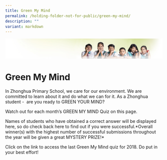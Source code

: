```yaml
---
title: Green My Mind
permalink: /holding-folder-not-for-public/green-my-mind/
description: ""
variant: markdown
---
```

![](/images/Banner.jpg)

Green My Mind
=============

  
In Zhonghua Primary School, we care for our environment. We are committed to learn about it and do what we can for it. As a Zhonghua student -  are you ready to GREEN YOUR MIND?  

Watch out for each month’s GREEN MY MIND Quiz on this page.

  

Names of students who have obtained a correct answer will be displayed here, so do check back here to find out if you were successful.\*Overall winner(s) with the highest number of successful submissions throughout the year will be given a great MYSTERY PRIZE!\*

Click on the link to access the last Green My Mind quiz for 2018. Do put in your best effort!